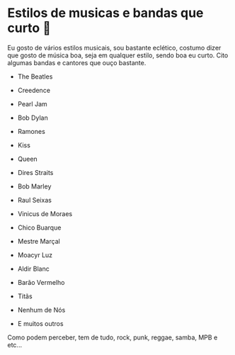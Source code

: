 # Estilos de musicas e bandas que curto :musical_note:	

Eu gosto de vários estilos musicais, sou bastante eclético, costumo dizer que gosto de música boa, seja em qualquer estilo, sendo boa eu curto. Cito algumas bandas e cantores que ouço bastante.

- The Beatles

- Creedence
- Pearl Jam
- Bob Dylan
- Ramones
- Kiss
- Queen
- Dires Straits
- Bob Marley
- Raul Seixas
- Vinicus de Moraes
- Chico Buarque
- Mestre Marçal
- Moacyr Luz
- Aldir Blanc
- Barão Vermelho
- Titãs
- Nenhum de Nós
- E muitos outros

Como podem perceber, tem de tudo, rock, punk, reggae, samba, MPB e etc...
